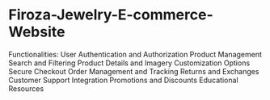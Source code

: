 # Firoza-Jewelry-E-commerce-Website
Functionalities:
User Authentication and Authorization
Product Management
Search and Filtering
Product Details and Imagery
Customization Options
Secure Checkout
Order Management and Tracking
Returns and Exchanges
Customer Support Integration
Promotions and Discounts
Educational Resources

